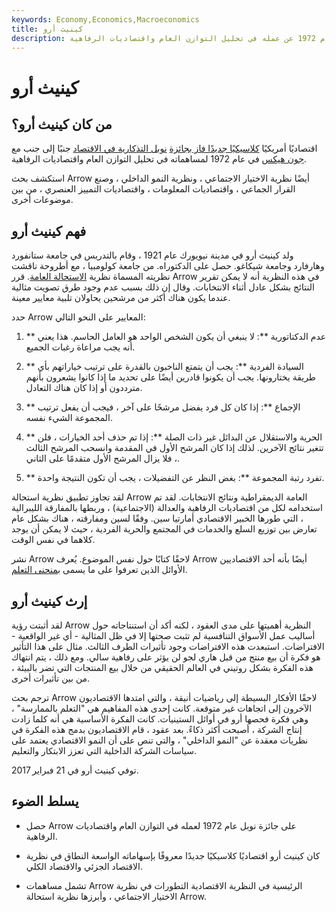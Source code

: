 ```yaml
---
keywords: Economy,Economics,Macroeconomics
title: كينيث أرو
description: كان كينيث أرو اقتصاديًا أمريكيًا فاز بجائزة نوبل في الاقتصاد عام 1972 عن عمله في تحليل التوازن العام واقتصاديات الرفاهية.
---
```


# كينيث أرو
## من كان كينيث أرو؟

اقتصاديًا أمريكيًا [كلاسيكيًا جديدًا فاز بجائزة](/neoclassical) [نوبل التذكارية في الاقتصاد](/nobel-memorial-prize-in-economic-sciences) جنبًا إلى جنب مع [جون هيكس](/john-r-hicks) في عام 1972 لمساهماته في تحليل التوازن العام واقتصاديات الرفاهية.

استكشف بحث Arrow أيضًا نظرية الاختيار الاجتماعي ، ونظرية النمو الداخلي ، وصنع القرار الجماعي ، واقتصاديات المعلومات ، واقتصاديات التمييز العنصري ، من بين موضوعات أخرى.

## فهم كينيث أرو

ولد كينيث أرو في مدينة نيويورك عام 1921 ، وقام بالتدريس في جامعة ستانفورد وهارفارد وجامعة شيكاغو. حصل على الدكتوراه. من جامعة كولومبيا ، مع أطروحة ناقشت نظريته المسماة نظرية [الاستحالة العامة](/arrows-impossibility-theorem). قرر Arrow في هذه النظرية أنه لا يمكن تقرير النتائج بشكل عادل أثناء الانتخابات. وقال إن ذلك بسبب عدم وجود طرق تصويت مثالية عندما يكون هناك أكثر من مرشحين يحاولان تلبية معايير معينة.

حدد Arrow المعايير على النحو التالي:

1. ** عدم الدكتاتورية **: لا ينبغي أن يكون الشخص الواحد هو العامل الحاسم. هذا يعني أنه يجب مراعاة رغبات الجميع.

1. ** السيادة الفردية **: يجب أن يتمتع الناخبون بالقدرة على ترتيب خياراتهم بأي طريقة يختارونها. يجب أن يكونوا قادرين أيضًا على تحديد ما إذا كانوا يشعرون بأنهم مترددون أو إذا كان هناك التعادل.

1. ** الإجماع **: إذا كان كل فرد يفضل مرشحًا على آخر ، فيجب أن يفعل ترتيب المجموعة الشيء نفسه.

1. ** الحرية والاستقلال عن البدائل غير ذات الصلة **: إذا تم حذف أحد الخيارات ، فلن تتغير نتائج الآخرين. لذلك إذا كان المرشح الأول في المقدمة وانسحب المرشح الثالث ، فلا يزال المرشح الأول متقدمًا على الثاني.

1. ** تفرد رتبة المجموعة **: بغض النظر عن التفضيلات ، يجب أن تكون النتيجة واحدة.

لقد تجاوز تطبيق نظرية استحالة Arrow العامة الديمقراطية ونتائج الانتخابات. لقد تم استخدامه لكل من اقتصاديات الرفاهية والعدالة (الاجتماعية) ، وربطها بالمفارقة الليبرالية ، التي طورها الخبير الاقتصادي أمارتيا سين. وفقًا لسين ومفارقته ، هناك بشكل عام تعارض بين توزيع السلع والخدمات في المجتمع والحرية الفردية ، حيث لا يمكن أن يوجد كلاهما في نفس الوقت.

نشر Arrow لاحقًا كتابًا حول نفس الموضوع. يُعرف Arrow أيضًا بأنه أحد الاقتصاديين الأوائل الذين تعرفوا على ما يسمى [بمنحنى التعلم](/learning-curve).

## إرث كينيث أرو

لقد أثبتت رؤية Arrow النظرية أهميتها على مدى العقود ، لكنه أكد أن استنتاجاته حول أساليب عمل الأسواق التنافسية لم تثبت صحتها إلا في ظل المثالية - أي غير الواقعية - الافتراضات. استبعدت هذه الافتراضات وجود تأثيرات الطرف الثالث. مثال على هذا التأثير هو فكرة أن بيع منتج من قبل هاري لجو لن يؤثر على رفاهية سالي. ومع ذلك ، يتم انتهاك هذه الفكرة بشكل روتيني في العالم الحقيقي من خلال بيع المنتجات التي تضر بالبيئة ، من بين تأثيرات أخرى.

ترجم بحث Arrow لاحقًا الأفكار البسيطة إلى رياضيات أنيقة ، والتي امتدها الاقتصاديون الآخرون إلى اتجاهات غير متوقعة. كانت إحدى هذه المفاهيم هي "التعلم بالممارسة" ، وهي فكرة فحصها أرو في أوائل الستينيات. كانت الفكرة الأساسية هي أنه كلما زادت إنتاج الشركة ، أصبحت أكثر ذكاءً. بعد عقود ، قام الاقتصاديون بدمج هذه الفكرة في نظريات معقدة عن "النمو الداخلي" ، والتي تنص على أن النمو الاقتصادي يعتمد على سياسات الشركة الداخلية التي تعزز الابتكار والتعليم.

توفي كينيث أرو في 21 فبراير 2017.

## يسلط الضوء

- حصل Arrow على جائزة نوبل عام 1972 لعمله في التوازن العام واقتصاديات الرفاهية.

- كان كينيث أرو اقتصاديًا كلاسيكيًا جديدًا معروفًا بإسهاماته الواسعة النطاق في نظرية الاقتصاد الجزئي والاقتصاد الكلي.

- تشمل مساهمات Arrow الرئيسية في النظرية الاقتصادية التطورات في نظرية الاختيار الاجتماعي ، وأبرزها نظرية استحالة Arrow.

